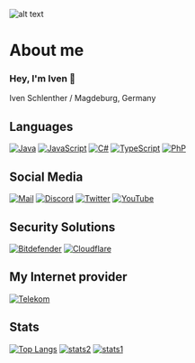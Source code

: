 ![alt text](https://i.lvckyworld.net/lvcky/team/lvckyapi/LvckyAPI.png)
# About me
### Hey, I'm Iven 👋

Iven Schlenther / Magdeburg, Germany

## Languages
[![Java](https://img.shields.io/badge/-Java-007396.svg?logo=Java&logoColor=white&longCache=true&style=for-the-badge)](https://github.com/LvckyAPI?tab=repositories&q=&type=&language=java)
[![JavaScript](https://img.shields.io/badge/-javascript-F7DF1E.svg?logo=javascript&logoColor=black&longCache=true&style=for-the-badge)](https://github.com/LvckyAPI?tab=repositories&q=&type=&language=javascript)
[![C#](https://img.shields.io/badge/-Csharp-239120.svg?logo=c-sharp&logoColor=white&longCache=true&style=for-the-badge)](https://github.com/LvckyAPI?tab=repositories&q=&type=&language=c%23)
[![TypeScript](https://img.shields.io/badge/-typescript-2f74c0.svg?logo=typescript&logoColor=white&longCache=true&style=for-the-badge)](https://github.com/LvckyAPI?tab=repositories&q=&type=&language=typescript)
[![PhP](https://img.shields.io/badge/-php-848ebb.svg?logo=php&logoColor=white&longCache=true&style=for-the-badge)](https://github.com/LvckyAPI?tab=repositories&q=&type=&language=php)


## Social Media
[![Mail](https://img.shields.io/badge/-Mail-E34133.svg?logo=gmail&logoColor=white&longCache=true&style=for-the-badge)](mailto://iven.s@lvckyworld.net)
[![Discord](https://img.shields.io/badge/-Discord-5865F2.svg?logo=discord&logoColor=white&longCache=true&style=for-the-badge)](https://discordapp.com/users/466986428107063306)
[![Twitter](https://img.shields.io/badge/-Twitter-1DA1F2.svg?logo=twitter&logoColor=white&longCache=true&style=for-the-badge)](https://www.twitter.com/LvckyAPI)
[![YouTube](https://img.shields.io/badge/-YouTube-FF0000.svg?logo=youtube&logoColor=white&longCache=true&style=for-the-badge)](https://www.youtube.com/channel/UC40Vr_3QDGfy2ZPvtZij8sQ)

## Security Solutions
[![Bitdefender](https://img.shields.io/badge/-Bitdefender-ED1C24.svg?logo=Bitdefender&logoColor=white&longCache=true&style=for-the-badge)](https://www.bitdefender.de)
[![Cloudflare](https://img.shields.io/badge/-Cloudflare-F38020.svg?logo=Cloudflare&logoColor=white&longCache=true&style=for-the-badge)](https://cloudflare.com)

## My Internet provider
[![Telekom](https://img.shields.io/badge/-Telekom-E20074.svg?logo=t-mobile&logoColor=white&longCache=true&style=for-the-badge)](https://www.telekom.de/)

## Stats
[![Top Langs](https://github-readme-stats.vercel.app/api/top-langs/?username=lvckyapi&count_private=true&theme=tokyonight)](https://github.com/LvckyAPI/) [![stats2](https://github-readme-streak-stats.herokuapp.com/?user=lvckyapi&hide_border=true&theme=tokyonight)](https://github.com/LvckyAPI)
[![stats1](https://github-readme-stats.vercel.app/api?username=lvckyapi&count_private=true&theme=tokyonight&include_all_commits=true)](https://github.com/LvckyAPI)

